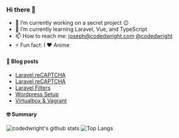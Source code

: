 ### Hi there 👋

- 🔭 I’m currently working on a secret project 😉
- 🌱 I’m currently learning Laravel, Vue, and TypeScript
- 📫 How to reach me: [joseph@codedwright.com](mailto:joseph@codedwright.com) [@codedwright](https://www.instagram.com/codedwright/)
- ⚡ Fun fact: I ❤️ Anime

#### 📕 Blog posts
<!-- BLOG-POST-LIST:START -->
- [Laravel reCAPTCHA](https://codedwright.github.io/blog/laravel-field-order/)
- [Laravel reCAPTCHA](https://codedwright.github.io/blog/laravel-recaptcha/)
- [Laravel Filters](https://codedwright.github.io/blog/laravel-filters/)
- [Wordpress Setup](https://codedwright.github.io/blog/wordpress/)
- [Virtualbox &amp; Vagrant](https://codedwright.github.io/blog/virtualbox-vagrant/)
<!-- BLOG-POST-LIST:END -->

#### 🤓 Summary

![codedwright's github stats](https://github-readme-stats.vercel.app/api?username=codedwright&hide=stars,prs,contribs,issues,contrib&show_icons=true&count_private=true)
![Top Langs](https://github-readme-stats.vercel.app/api/top-langs/?username=codedwright&&layout=compact&hide=hack)
